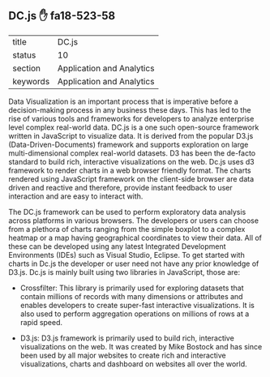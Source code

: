 ## DC.js :hand: fa18-523-58


|          |                           |
| -------- | ------------------------- |
| title    | DC.js                     | 
| status   | 10                        |
| section  | Application and Analytics |
| keywords | Application and Analytics |


Data Visualization is an important process that is imperative before a decision-making process in any business these days. This has led to the rise of various tools and frameworks for developers to analyze enterprise level complex real-world data. DC.js is a one such open-source framework written in JavaScript to visualize data. It is derived from the popular D3.js (Data-Driven-Documents) framework and supports exploration on large multi-dimensional complex real-world datasets. D3 has been the de-facto standard to build rich, interactive visualizations on the web. Dc.js uses d3 framework to render charts in a web browser friendly format. The charts rendered using JavaScript framework on the client-side browser are data driven and reactive and therefore, provide instant feedback to user interaction and are easy to interact with.

The DC.js framework can be used to perform exploratory data analysis across platforms in various browsers. The developers or users can choose from a plethora of charts ranging from the simple boxplot to a complex heatmap or a map having geographical coordinates to view their data. All of these can be developed using any latest Integrated Development Environments (IDEs) such as Visual Studio, Eclipse. To get started with charts in Dc.js the developer or user need not have any prior knowledge of D3.js. Dc.js is mainly built using two libraries in JavaScript, those are:

* Crossfilter:
This library is primarily used for exploring datasets that contain millions of records with many dimensions or attributes and enables developers to create super-fast interactive visualizations. It is also used to perform aggregation operations on millions of rows at a rapid speed.

* D3.js:
D3.js framework is primarily used to build rich, interactive visualizations on the web. It was created by Mike Bostock and has since been used by all major websites to create rich and interactive visualizations, charts and dashboard on websites all over the world.


      
